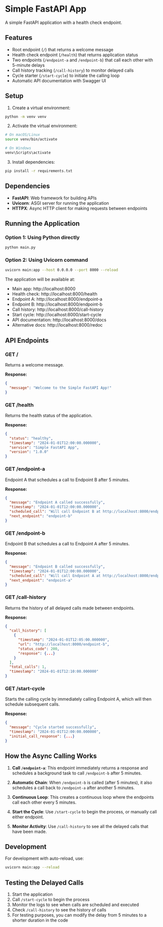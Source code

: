 # Simple FastAPI App

A simple FastAPI application with a health check endpoint.

## Features

- Root endpoint (`/`) that returns a welcome message
- Health check endpoint (`/health`) that returns application status
- Two endpoints (`/endpoint-a` and `/endpoint-b`) that call each other with 5-minute delays
- Call history tracking (`/call-history`) to monitor delayed calls
- Cycle starter (`/start-cycle`) to initiate the calling loop
- Automatic API documentation with Swagger UI

## Setup

1. Create a virtual environment:
```bash
python -m venv venv
```

2. Activate the virtual environment:
```bash
# On macOS/Linux
source venv/bin/activate

# On Windows
venv\Scripts\activate
```

3. Install dependencies:
```bash
pip install -r requirements.txt
```

## Dependencies

- **FastAPI**: Web framework for building APIs
- **Uvicorn**: ASGI server for running the application
- **HTTPX**: Async HTTP client for making requests between endpoints

## Running the Application

### Option 1: Using Python directly
```bash
python main.py
```

### Option 2: Using Uvicorn command
```bash
uvicorn main:app --host 0.0.0.0 --port 8000 --reload
```

The application will be available at:
- Main app: http://localhost:8000
- Health check: http://localhost:8000/health
- Endpoint A: http://localhost:8000/endpoint-a
- Endpoint B: http://localhost:8000/endpoint-b
- Call history: http://localhost:8000/call-history
- Start cycle: http://localhost:8000/start-cycle
- API documentation: http://localhost:8000/docs
- Alternative docs: http://localhost:8000/redoc

## API Endpoints

### GET /
Returns a welcome message.

**Response:**
```json
{
  "message": "Welcome to the Simple FastAPI App!"
}
```

### GET /health
Returns the health status of the application.

**Response:**
```json
{
  "status": "healthy",
  "timestamp": "2024-01-01T12:00:00.000000",
  "service": "Simple FastAPI App",
  "version": "1.0.0"
}
```

### GET /endpoint-a
Endpoint A that schedules a call to Endpoint B after 5 minutes.

**Response:**
```json
{
  "message": "Endpoint A called successfully",
  "timestamp": "2024-01-01T12:00:00.000000",
  "scheduled_call": "Will call Endpoint B at http://localhost:8000/endpoint-b in 5 minutes",
  "next_endpoint": "endpoint-b"
}
```

### GET /endpoint-b
Endpoint B that schedules a call to Endpoint A after 5 minutes.

**Response:**
```json
{
  "message": "Endpoint B called successfully",
  "timestamp": "2024-01-01T12:00:00.000000",
  "scheduled_call": "Will call Endpoint A at http://localhost:8000/endpoint-a in 5 minutes",
  "next_endpoint": "endpoint-a"
}
```

### GET /call-history
Returns the history of all delayed calls made between endpoints.

**Response:**
```json
{
  "call_history": [
    {
      "timestamp": "2024-01-01T12:05:00.000000",
      "url": "http://localhost:8000/endpoint-b",
      "status_code": 200,
      "response": {...}
    }
  ],
  "total_calls": 1,
  "timestamp": "2024-01-01T12:10:00.000000"
}
```

### GET /start-cycle
Starts the calling cycle by immediately calling Endpoint A, which will then schedule subsequent calls.

**Response:**
```json
{
  "message": "Cycle started successfully",
  "timestamp": "2024-01-01T12:00:00.000000",
  "initial_call_response": {...}
}
```

## How the Async Calling Works

1. **Call `/endpoint-a`**: This endpoint immediately returns a response and schedules a background task to call `/endpoint-b` after 5 minutes.

2. **Automatic Chain**: When `/endpoint-b` is called (after 5 minutes), it also schedules a call back to `/endpoint-a` after another 5 minutes.

3. **Continuous Loop**: This creates a continuous loop where the endpoints call each other every 5 minutes.

4. **Start the Cycle**: Use `/start-cycle` to begin the process, or manually call either endpoint.

5. **Monitor Activity**: Use `/call-history` to see all the delayed calls that have been made.

## Development

For development with auto-reload, use:
```bash
uvicorn main:app --reload
```

## Testing the Delayed Calls

1. Start the application
2. Call `/start-cycle` to begin the process
3. Monitor the logs to see when calls are scheduled and executed
4. Check `/call-history` to see the history of calls
5. For testing purposes, you can modify the delay from 5 minutes to a shorter duration in the code
